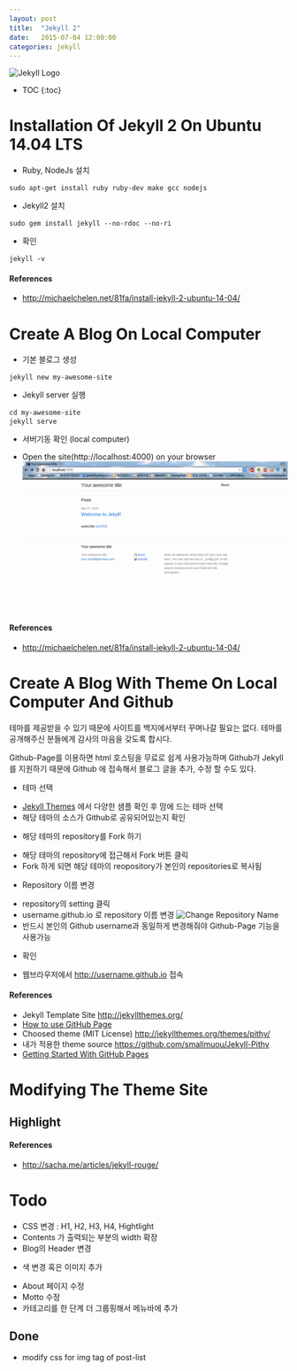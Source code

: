 ```yaml
---
layout: post
title:  "Jekyll 2"
date:   2015-07-04 12:00:00
categories: jekyll
---
```


![Jekyll Logo](http://jekyllrb.com/img/logo-2x.png 'Jekyll Logo')

<!--more-->

* TOC
{:toc}

# Installation Of Jekyll 2 On Ubuntu 14.04 LTS
 * Ruby, NodeJs 설치

```
sudo apt-get install ruby ruby-dev make gcc nodejs
```

 * Jekyll2 설치

```
sudo gem install jekyll --no-rdoc --no-ri
```

 * 확인

```
jekyll -v
```

#### References
 * http://michaelchelen.net/81fa/install-jekyll-2-ubuntu-14-04/

# Create A Blog On Local Computer
 * 기본 블로그 생성

```
jekyll new my-awesome-site
```

 * Jekyll server 실행

```
cd my-awesome-site
jekyll serve
```

 * 서버기동 확인 (local computer)
  - Open the site(http://localhost:4000) on your browser
  ![JekyllInitialPage](/post_img/JekyllInitialPage.png 'JekyllInitialPage')

#### References
 * http://michaelchelen.net/81fa/install-jekyll-2-ubuntu-14-04/

# Create A Blog With Theme On Local Computer And Github
 테마를 제공받을 수 있기 때문에 사이트를 백지에서부터 꾸며나갈 필요는 없다. 
 테마를 공개해주신 분들에게 감사의 마음을 갖도록 합시다.

 Github-Page를 이용하면 html 호스팅을 무료로 쉽게 사용가능하며
 Github가 Jekyll를 지원하기 때문에 Github 에 접속해서 블로그 글을 추가, 수정 할 수도 있다.
 
 * 테마 선택
  - [Jekyll Themes](http://jekyllthemes.org/) 에서 다양한 샘플 확인 후 맘에 드는 테마 선택
  - 해당 테마의 소스가 Github로 공유되어있는지 확인
 * 해당 테마의 repository를 Fork 하기
  - 해당 테마의 repository에 접근해서 Fork 버튼 클릭
  - Fork 하게 되면 해당 테마의 reopository가 본인의 repositories로 복사됨
 * Repository 이름 변경
  - repository의 setting 클릭
  - username.github.io 로 repository 이름 변경
   ![Change Repository Name](http://ilmol.com/assets/img/blog/2015reponame.png)
  - 반드시 본인의 Github username과 동일하게 변경해줘야 Github-Page 기능을 사용가능
 * 확인
  - 웹브라우저에서 http://username.github.io 접속

#### References
 * Jekyll Template Site http://jekyllthemes.org/
 * [How to use GitHub Page](http://ilmol.com/2015/01/Jekyll,Git%20%EC%9D%84%20%EB%AA%B0%EB%9D%BC%EB%8F%84%20%EB%AC%B4%EB%A3%8C%20Github%20Pages%20%EC%A6%90%EA%B8%B0%EA%B8%B0.html)
 * Choosed theme (MIT License) http://jekyllthemes.org/themes/pithy/
 * 내가 적용한 theme source https://github.com/smallmuou/Jekyll-Pithy
 * [Getting Started With GitHub Pages](http://guides.github.com/features/pages)

# Modifying The Theme Site

## Highlight

#### References
 * http://sacha.me/articles/jekyll-rouge/

# Todo
 * CSS 변경 : H1, H2, H3, H4, Hightlight
 * Contents 가 출력되는 부분의 width 확장
 * Blog의 Header 변경
  - 색 변경 혹은 이미지 추가
 * About 페이지 수정
 * Motto 수정
 * 카테고리를 한 단계 더 그룹핑해서 메뉴바에 추가

## Done
 * modify css for img tag of post-list


